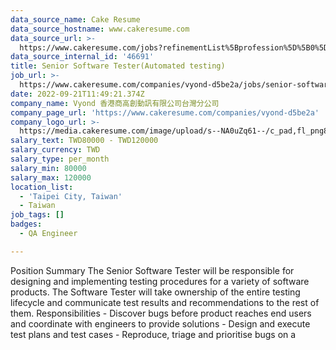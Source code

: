 ```yaml
---
data_source_name: Cake Resume
data_source_hostname: www.cakeresume.com
data_source_url: >-
  https://www.cakeresume.com/jobs?refinementList%5Bprofession%5D%5B0%5D=engineering_qa-engineer&refinementList%5Bsalary_type%5D=per_month&refinementList%5Bsalary_currency%5D=TWD&range%5Bsalary_range%5D%5Bmax%5D=600000
data_source_internal_id: '46691'
title: Senior Software Tester(Automated testing)
job_url: >-
  https://www.cakeresume.com/companies/vyond-d5be2a/jobs/senior-software-tester-779a82
date: 2022-09-21T11:49:21.374Z
company_name: Vyond 香港商高創動訊有限公司台灣分公司
company_page_url: 'https://www.cakeresume.com/companies/vyond-d5be2a'
company_logo_url: >-
  https://media.cakeresume.com/image/upload/s--NA0uZq61--/c_pad,fl_png8,h_200,w_200/v1607675424/as8krhcj7ebtc5jhwpk3.png
salary_text: TWD80000 - TWD120000
salary_currency: TWD
salary_type: per_month
salary_min: 80000
salary_max: 120000
location_list:
  - 'Taipei City, Taiwan'
  - Taiwan
job_tags: []
badges:
  - QA Engineer

---
```


Position Summary The Senior Software Tester will be responsible for designing and implementing testing procedures for a variety of software products. The Software Tester will take ownership of the entire testing lifecycle and communicate test results and recommendations to the rest of them. Responsibilities - Discover bugs before product reaches end users and coordinate with engineers to provide solutions - Design and execute test plans and test cases - Reproduce, triage and prioritise bugs on a